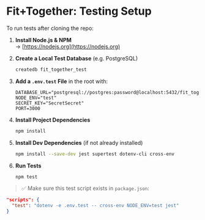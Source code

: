 # Fit+Together: Testing Setup

To run tests after cloning the repo:

1. **Install Node.js & NPM**  
   → [https://nodejs.org](https://nodejs.org)

2. **Create a Local Test Database** (e.g. PostgreSQL)  
   ```bash
   createdb fit_together_test
   ```

3. **Add a `.env.test` File** in the root with:
   ```env
   DATABASE_URL="postgresql://postgres:password@localhost:5432/fit_together_test"
   NODE_ENV="test"
   SECRET_KEY="SecretSecret"
   PORT=3000
   ```

4. **Install Project Dependencies**  
   ```bash
   npm install
   ```

5. **Install Dev Dependencies** (if not already installed)  
   ```bash
   npm install --save-dev jest supertest dotenv-cli cross-env
   ```

6. **Run Tests**  
   ```bash
   npm test
   ```

> ✅ Make sure this test script exists in `package.json`:
```json
"scripts": {
  "test": "dotenv -e .env.test -- cross-env NODE_ENV=test jest"
}
```